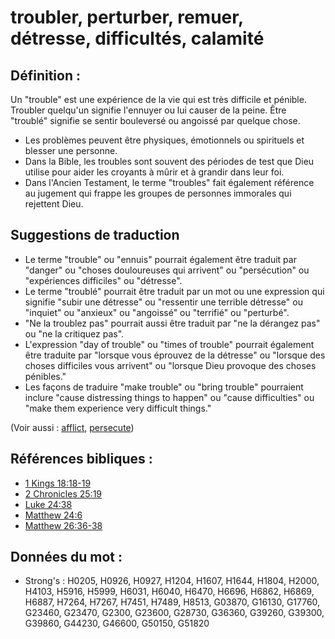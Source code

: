 # troubler, perturber, remuer, détresse, difficultés, calamité

## Définition :

Un "trouble" est une expérience de la vie qui est très difficile et pénible. Troubler quelqu'un signifie l'ennuyer ou lui causer de la peine. Être "troublé" signifie se sentir bouleversé ou angoissé par quelque chose.

* Les problèmes peuvent être physiques, émotionnels ou spirituels et blesser une personne.
* Dans la Bible, les troubles sont souvent des périodes de test que Dieu utilise pour aider les croyants à mûrir et à grandir dans leur foi.
* Dans l'Ancien Testament, le terme "troubles" fait également référence au jugement qui frappe les groupes de personnes immorales qui rejettent Dieu.

## Suggestions de traduction

* Le terme "trouble" ou "ennuis" pourrait également être traduit par "danger" ou "choses douloureuses qui arrivent" ou "persécution" ou "expériences difficiles" ou "détresse".
* Le terme "troublé" pourrait être traduit par un mot ou une expression qui signifie "subir une détresse" ou "ressentir une terrible détresse" ou "inquiet" ou "anxieux" ou "angoissé" ou "terrifié" ou "perturbé".
* "Ne la troublez pas" pourrait aussi être traduit par "ne la dérangez pas" ou "ne la critiquez pas".
* L'expression "day of trouble" ou "times of trouble" pourrait également être traduite par "lorsque vous éprouvez de la détresse" ou "lorsque des choses difficiles vous arrivent" ou "lorsque Dieu provoque des choses pénibles."
* Les façons de traduire "make trouble" ou "bring trouble" pourraient inclure "cause distressing things to happen" ou "cause difficulties" ou "make them experience very difficult things."


(Voir aussi : [afflict](../other/afflict.md), [persecute](../other/persecute.md))

## Références bibliques :

* [1 Kings 18:18-19](rc://en/tn/help/1ki/18/18)
* [2 Chronicles 25:19](rc://en/tn/help/2ch/25/19)
* [Luke 24:38](rc://en/tn/help/luk/24/38)
* [Matthew 24:6](rc://en/tn/help/mat/24/06)
* [Matthew 26:36-38](rc://en/tn/help/mat/26/36)

## Données du mot :

* Strong's : H0205, H0926, H0927, H1204, H1607, H1644, H1804, H2000, H4103, H5916, H5999, H6031, H6040, H6470, H6696, H6862, H6869, H6887, H7264, H7267, H7451, H7489, H8513, G03870, G16130, G17760, G23460, G23470, G2300, G23600, G28730, G36360, G39260, G39300, G39860, G44230, G46600, G50150, G51820
